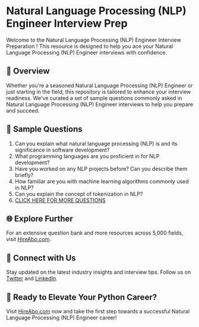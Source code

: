 # Natural Language Processing (NLP) Engineer Interview Prep

Welcome to the Natural Language Processing (NLP) Engineer Interview Preparation ! This resource is designed to help you ace your Natural Language Processing (NLP) Engineer interviews with confidence.

## 🚀 Overview

Whether you're a seasoned Natural Language Processing (NLP) Engineer or just starting in the field, this repository is tailored to enhance your interview readiness. We've curated a set of sample questions commonly asked in Natural Language Processing (NLP) Engineer interviews to help you prepare and succeed.

## 📝 Sample Questions

1. Can you explain what natural language processing (NLP) is and its significance in software development?
2. What programming languages are you proficient in for NLP development?
3. Have you worked on any NLP projects before? Can you describe them briefly?
4. How familiar are you with machine learning algorithms commonly used in NLP?
5. Can you explain the concept of tokenization in NLP?
6. [CLICK HERE FOR MORE QUESTIONS](https://hireabo.com/job/0_0_95/Natural%20Language%20Processing%20NLP%20Engineer)

## 🌐 Explore Further

For an extensive question bank and more resources across 5,000 fields, visit [HireAbo.com](https://www.hireabo.com).

## 📱 Connect with Us

Stay updated on the latest industry insights and interview tips. Follow us on [Twitter](https://twitter.com/hireabo) and [LinkedIn](https://www.linkedin.com/in/hire-abo-3609972a8/).

## 🚀 Ready to Elevate Your Python Career?

Visit [HireAbo.com](https://www.hireabo.com) now and take the first step towards a successful Natural Language Processing (NLP) Engineer career!